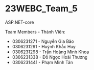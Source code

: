 # 23WEBC_Team_5
ASP.NET-core

Team Members - Thành Viên:
+ 0306231271 - Nguyễn Gia Bảo
+ 0306231291 - Huỳnh Khắc Huy
+ 0306231298 - Trần Hoàng Minh Khoa
+ 0306231338 - Đỗ Ngọc Hoài Thương
+ 0306231441 - Phạm Minh Tân
